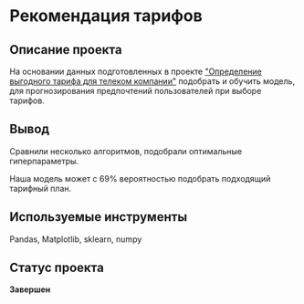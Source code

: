 # Рекомендация тарифов

## Описание проекта
На основании данных подготовленных в проекте ["Определение выгодного тарифа для телеком компании"](https://github.com/DaryaRaguzina/my-Yandex-praktikum-projects/blob/main/Перспективный%20тариф%20для%20телекома/Определение_перспективного_тарифа_для_телеком_компании.ipynb)  подобрать и обучить модель, для прогнозирования предпочтений пользователей при выборе тарифов.
## Вывод
Сравнили несколько алгоритмов, подобрали оптимальные гиперпараметры.

Наша модель может с 69% вероятностью подобрать подходящий тарифный план.

## Используемые инструменты
Pandas, Matplotlib, sklearn, numpy
## Статус проекта
**Завершен**